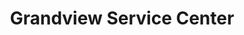 ---
title: "Grandview Service Center"
url: /grandview/grandview-service-center/
shop: car repair
---